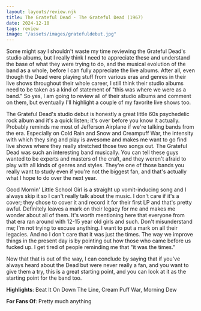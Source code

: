 ```yaml
---
layout: layouts/review.njk
title: The Grateful Dead - The Grateful Dead (1967)
date: 2024-12-10
tags: review
image: "/assets/images/gratefuldebut.jpg"
---
```

Some might say I shouldn't waste my time reviewing the Grateful Dead's studio albums, but I really think I need to appreciate these and understand the base of what they were trying to do, and the musical evolution of the band as a whole, before I can fully appreciate the live albums. After all, even though the Dead were playing stuff from various eras and genres in their live shows throughout their whole career, I still think their studio albums need to be taken as a kind of statement of "this was where we were as a band." So yes, I am going to review all of their studio albums and comment on them, but eventually I'll highlight a couple of my favorite live shows too.

The Grateful Dead's studio debut is honestly a great little 60s psychedelic rock album and it's a quick listen; it's over before you know it actually. Probably reminds me most of Jefferson Airplane if we're talking bands from the era. Especially on Cold Rain and Snow and Creampuff War, the intensity with which they sing and play is awesome and makes me want to go find live shows where they really stretched those two songs out.
The Grateful Dead was such an interesting band musically. You can tell these guys wanted to be experts and masters of the craft, and they weren't afraid to play with all kinds of genres and styles. They're one of those bands you really want to study even if you're not the biggest fan, and that's actually what I hope to do over the next year.

Good Mornin' Little School Girl is a straight up vomit-inducing song and I always skip it so I can't really talk about the music. I don't care if it's a cover; they chose to cover it and record it for their first LP and that's pretty awful. Definitely leaves a mark on their legacy for me and makes me wonder about all of them. It's worth mentioning here that everyone from that era ran around with 12-15 year old girls and such. Don't misunderstand me; I'm not trying to excuse anything. I want to put a mark on all their legacies. And no I don't care that it was just the times. The way we improve things in the present day is by pointing out how those who came before us fucked up. I get tired of people reminding me that "it was the times."

Now that that is out of the way, I can conclude by saying that if you've always heard about the Dead but were never really a fan, and you want to give them a try, this is a great starting point, and you can look at it as the starting point for the band too.

**Highlights**: Beat It On Down The Line, Cream Puff War, Morning Dew

**For Fans Of**: Pretty much anything
